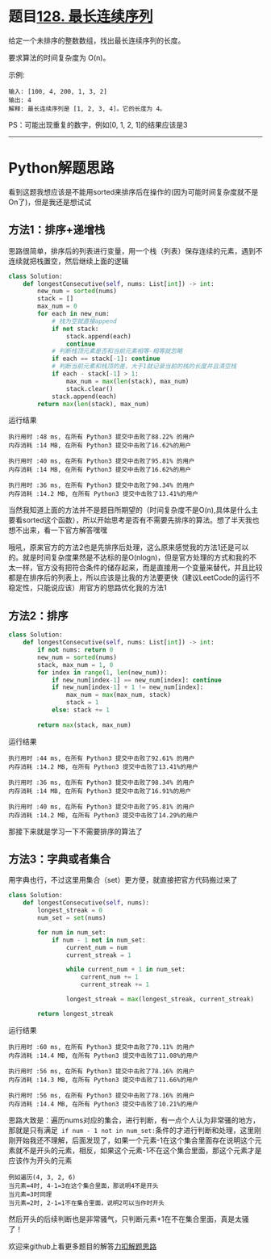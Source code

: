 # 题目[128. 最长连续序列](https://leetcode-cn.com/problems/longest-consecutive-sequence/)

给定一个未排序的整数数组，找出最长连续序列的长度。

要求算法的时间复杂度为 O(n)。

示例:

```
输入: [100, 4, 200, 1, 3, 2]
输出: 4
解释: 最长连续序列是 [1, 2, 3, 4]。它的长度为 4。
```

PS：可能出现重复的数字，例如[0, 1, 2, 1]的结果应该是3

*****

# Python解题思路

看到这题我想应该是不能用sorted来排序后在操作的(因为可能时间复杂度就不是On了)，但是我还是想试试

## 方法1：排序+递增栈

思路很简单，排序后的列表进行变量，用一个栈（列表）保存连续的元素，遇到不连续就把栈置空，然后继续上面的逻辑

```python
class Solution:
    def longestConsecutive(self, nums: List[int]) -> int:
        new_num = sorted(nums)
        stack = []
        max_num = 0
        for each in new_num:
            # 栈为空就直接append
            if not stack:
                stack.append(each)
                continue
            # 判断栈顶元素是否和当前元素相等-相等就忽略
            if each == stack[-1]: continue
            # 判断当前元素和栈顶的差，大于1就记录当前的栈的长度并且清空栈
            if each - stack[-1] > 1:
                max_num = max(len(stack), max_num)
                stack.clear()
            stack.append(each)
        return max(len(stack), max_num)
```

运行结果

```
执行用时 :48 ms, 在所有 Python3 提交中击败了88.22% 的用户
内存消耗 :14 MB, 在所有 Python3 提交中击败了16.62%的用户

执行用时 :40 ms, 在所有 Python3 提交中击败了95.81% 的用户
内存消耗 :14 MB, 在所有 Python3 提交中击败了16.62%的用户

执行用时 :36 ms, 在所有 Python3 提交中击败了98.34% 的用户
内存消耗 :14.2 MB, 在所有 Python3 提交中击败了13.41%的用户
```

当然我知道上面的方法并不是题目所期望的（时间复杂度不是O(n),具体是什么主要看sorted这个函数），所以开始思考是否有不需要先排序的算法。想了半天我也想不出来，看一下官方解答嘿嘿

哦吼，原来官方的方法2也是先排序后处理，这么原来感觉我的方法1还是可以的。就是时间复杂度果然是不达标的是O(nlogn)，但是官方处理的方式和我的不太一样，官方没有把符合条件的储存起来，而是直接用一个变量来替代，并且比较都是在排序后的列表上，所以应该是比我的方法要更快（建议LeetCode的运行不稳定性，只能说应该）用官方的思路优化我的方法1

## 方法2：排序

```python
class Solution:
    def longestConsecutive(self, nums: List[int]) -> int:
        if not nums: return 0
        new_num = sorted(nums)
        stack, max_num = 1, 0
        for index in range(1, len(new_num)):
            if new_num[index-1] == new_num[index]: continue
            if new_num[index-1] + 1 != new_num[index]:
                max_num = max(max_num, stack)
                stack = 1
            else: stack += 1
        
        return max(stack, max_num)
```

运行结果

```
执行用时 :44 ms, 在所有 Python3 提交中击败了92.61% 的用户
内存消耗 :14.2 MB, 在所有 Python3 提交中击败了13.41%的用户

执行用时 :36 ms, 在所有 Python3 提交中击败了98.34% 的用户
内存消耗 :14 MB, 在所有 Python3 提交中击败了16.91%的用户

执行用时 :40 ms, 在所有 Python3 提交中击败了95.81% 的用户
内存消耗 :14.2 MB, 在所有 Python3 提交中击败了14.29%的用户
```

那接下来就是学习一下不需要排序的算法了

## 方法3：字典或者集合

用字典也行，不过这里用集合（set）更方便，就直接把官方代码搬过来了

```python
class Solution:
    def longestConsecutive(self, nums):
        longest_streak = 0
        num_set = set(nums)

        for num in num_set:
            if num - 1 not in num_set:
                current_num = num
                current_streak = 1

                while current_num + 1 in num_set:
                    current_num += 1
                    current_streak += 1

                longest_streak = max(longest_streak, current_streak)

        return longest_streak
```

运行结果

```
执行用时 :60 ms, 在所有 Python3 提交中击败了70.11% 的用户
内存消耗 :14.4 MB, 在所有 Python3 提交中击败了11.08%的用户

执行用时 :56 ms, 在所有 Python3 提交中击败了78.16% 的用户
内存消耗 :14.3 MB, 在所有 Python3 提交中击败了11.66%的用户

执行用时 :56 ms, 在所有 Python3 提交中击败了78.16% 的用户
内存消耗 :14.4 MB, 在所有 Python3 提交中击败了10.21%的用户
```



思路大致是：遍历nums对应的集合，进行判断，有一点个人认为非常骚的地方，那就是只有满足` if num - 1 not in num_set:`条件的才进行判断和处理，这里刚刚开始我还不理解，后面发现了，如果一个元素-1在这个集合里面存在说明这个元素就不是开头的元素，相反，如果这个元素-1不在这个集合里面，那这个元素才是应该作为开头的元素

```
例如遍历(4, 3, 2, 6)
当元素=4时, 4-1=3在这个集合里面，那说明4不是开头
当元素=3时同理
当元素=2时, 2-1=1不在集合里面，说明2可以当作时开头
```

然后开头的后续判断也是非常骚气，只判断元素+1在不在集合里面，真是太骚了！

欢迎来github上看更多题目的解答[力扣解题思路](https://github.com/WRAllen/LeetCode)

  